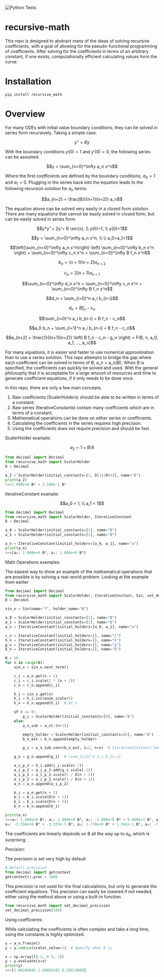 ![Python Tests](https://github.com/andreshyer/recursive-math/workflows/Python%20Tests/badge.svg)

# recursive-math

This repo is designed to abstract many of the ideas of solving recursive coefficients,
with a goal of allowing for the pseudo-functional programming of coefficients.
After solving for the coefficients in terms of an arbitrary constant, if one exists,
computationally efficient calculating values form the curve.

# Installation

`pip install recursive_math`

# Overview

For many ODEs with initial value boundary conditions, 
they can be solved in series form recursively.
Taking a simple case.

$$y'' = By$$

With the boundary conditions $y(0) = 1$ and $y'(0) = 0$, 
the following series can be assumed.

$$y = \sum_{n=0}^\infty a_n x^n$$

Where the first coefficients are defined by the boundary conditions,
$a_0 = 1$ and $a_1 = 0$.
Plugging in the series back into the equation 
leads to the following recursion solution for $a_n$ terms.

$$a_{n+2} = \frac{B}{(n+1)(n+2)} a_n$$

The equation above can be solved very easily in a closed form solution.
There are many equations that cannot be easily solved in closed form,
but can be easily solved in series form.

$$y*y''+ 2y'= B \sin{x}, \\ y(0)=1, \\ y(0)=1$$

$$y = \sum_{n=0}^\infty a_n x^n, \\ \\ a_0=a_1=1$$

$$\left(\sum_{n=0}^\infty a_n x^n\right) \left( \sum_{n=0}^\infty b_n x^n \right) + \sum_{n=0}^\infty c_n x^n = \sum_{n=0}^\infty B f_n x^n$$

$$b_n = (n+1)(n+2) a_{n+2}$$

$$c_n = 2 (n+1) a_{n+1}$$

$$\sum_{n=0}^\infty d_n x^n + \sum_{n=0}^\infty c_n x^n = \sum_{n=0}^\infty B f_n x^n$$

$$d_n = \sum_{i=0}^n a_i b_{n-i}$$

$$d_n = B f_n - c_n$$

$$\sum_{i=0}^n a_i b_{n-i} = B f_n - c_n$$
 
$$a_0 b_n + \sum_{i=1}^n a_i b_{n-i} = B f_n - c_n$$

$$a_{n+2} = \frac{1}{(n+1)(n+2)} \left( B f_n - c_n - g_n \right) = F(B, n, a_0, a_1, ..., a_n)$$

For many equations, it is easier and faster to use numerical approximation than to use a series solution.
This repo attempts to bridge the gap where each coefficient can be solved in terms of B, a_n = a_n(B).
When B is specified, the coefficients can quickly be solved and used. 
With the general philosophy that it is acceptable for a large amount of resources and time to generate coefficient equations,
if it only needs to be done once.

In this repo, there are only a few main concepts.
1) Raw coefficients (ScalerHolders) should be able to be written in terms of a constant.
2) Raw series (IterativeConstants) contain many coefficients which are in terms of a constant.
3) Mathematical operations can be done on either series or coefficients.
5) Calculating the coefficients in the series requires high precision.
6) Using the coefficients does not require precision and should be fast.

ScalerHolder example:

$$a_2 = 1 + B/4$$

```python
from decimal import Decimal
from recursive_math import ScalerHolder
D = Decimal

a_2 = ScalerHolder(initial_constants=[1, D(1)/D(4)], name="B")
print(a_2)
>>>1.000e+0 B⁰ + 2.500e-1 B¹
```

IterativeConstant example:

$$a_0 = 1, \\ a_1 = 1$$

```python
from decimal import Decimal
from recursive_math import ScalerHolder, IterativeConstant
D = Decimal

a_0 = ScalerHolder(initial_constants=[1], name="B")
a_1 = ScalerHolder(initial_constants=[1], name="B")

a_n = IterativeConstant(initial_holders=[a_0, a_1], name="a")
print(a_n)
>>>[a₀: 1.000e+0 B⁰, a₁: 1.000e+0 B⁰]
```

Math Operations examples:

The easiest way to show an example of the mathamatical operations that are possible
is by solving a real-world problem. 
Looking at the example from earlier

```python
from decimal import Decimal
from recursive_math import ScalerHolder, IterativeConstant, Sin, set_decimal_precision
D = Decimal

sin_x = Sin(name="f", holder_name="B")

a_0 = ScalerHolder(initial_constants=[1], name="B")
a_1 = ScalerHolder(initial_constants=[1], name="B")
a_n = IterativeConstant(initial_holders=[a_0, a_1], name="a")

c_n = IterativeConstant(initial_holders=[], name="c")
h_n = IterativeConstant(initial_holders=[], name="h")
g_n = IterativeConstant(initial_holders=[], name="g")
b_n = IterativeConstant(initial_holders=[], name="b")

N = 10
for n in range(N):
    sin_x = sin_x.next_term()

    c_i = a_n.get(n + 1)
    c_i = c_i.scale(2 * (n + 1))
    c_n = c_n.append(c_i)

    h_i = sin_x.get(n)
    h_i = h_i.increase_scaler()
    h_n = h_n.append(h_i)  # Bf_n

    if n == 0:
        g_i = ScalerHolder(initial_constants=[0], name="B")
    else:
        a_n_sub = a_n[:(n+1)]

        empty_holder = ScalerHolder(initial_constants=[0], name="B")
        b_n_ext = b_n.append(empty_holder)

        g_i = a_n_sub.conv(b_n_ext, i=1, n=n)  # IterativeConstants have to be the same size for convolution

    g_n = g_n.append(g_i)  # \sum_{i=1}^n a_i b_{n-i}

    a_i_p_2 = h_i.add(c_i.scale(-1))
    a_i_p_2 = a_i_p_2.add(g_i.scale(-1))
    a_i_p_2 = a_i_p_2.scale(1 / D(n + 1))
    a_i_p_2 = a_i_p_2.scale(1 / D(n + 1))
    a_n = a_n.append(a_i_p_2)

    b_i = a_n.get(n + 2)
    b_i = b_i.scale(D(n + 1))
    b_i = b_i.scale(D(n + 2))
    b_n = b_n.append(b_i)

print(a_n)
>>>a₀: 1.000e+0 B⁰, a₁: 1.000e+0 B⁰, a₂: -2.000e+0 B⁰ + 0.000e+3 B¹, a₃: 2.000e+0 B⁰ + 2.500e-1 B¹, 
a₄: -3.556e+0 B⁰ + -3.333e-1 B¹, a₅: 1.778e+0 B⁰ + 1.562e-1 B¹, a₆: -7.076e+0 B⁰ + -8.008e-1 B¹ + -1.500e-2 B², ...]
```

The coefficients are linearly depends on B all the way up to $a_6$, which is surprising.

Precision:

The precision is set very high by default

```python
# Default precision
from decimal import getcontext
getcontext().prec = 1000
```

This precision is not used for the final calculations,
but only to generate the coefficient equations.
This precision can easily be lowered if not needed,
either using the method above or using a built-in function.

```python
from recursive_math import set_decimal_precision
set_decimal_precision(100)
```

Using coefficients:

While calculating the coefficients is often complex and take a long time,
using the constants is highly optimized.

```python
y = a_n.freeze()
y = y.reduce(scaler_value=1)  # Specify what B is

x = np.array([0.1, 0.5, 1])
y = y.evaluate(x=x)
print(y)
>>>[1.08188045 1.09863281 0.29513889]
```